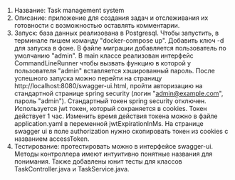 1. Название: Task management system
2. Описание: приложение для создания задач и отслеживания их готовности с возможностью оставлять комментарии.
3. Запуск: база данных реализована в Postgresql. Чтобы запустить, в терминале пишем команду "docker-compose up". Добавить ключ -d для запуска в фоне. В файле миграции добавляется пользователь по умолчанию "admin". В main классе реализован интерфейс CommandLineRunner чтобы вызвать функцию в которой у пользователя "admin" вставляется хэшированный пароль. После успешного запуска можно перейти на страницу http://localhost:8080/swagger-ui.html, пройти авторизацию на стандартной странице spring security (логин "admin@example.com", пароль "admin"). Стандартный токен spring security отключен. Используется jwt токен, который сохраняется в cookies. Токен действует 1 час. Изменить время действия токена можно в файле application.yaml в переменной jwtExpirationInMs. На странице swagger ui в поле authorization нужно скопировать токен из cookies с названием accessToken.
4. Тестирование: протестировать можно в интерфейсе swagger-ui. Методы контроллера имеют интуитивно понятные названия для понимания. Также добавлены юнит тесты для классов TaskController.java и TaskService.java.